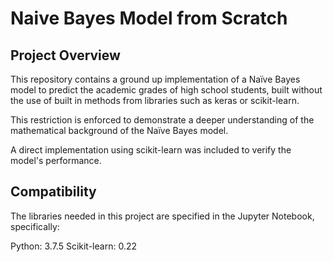 # Naive Bayes Model from Scratch

## Project Overview 

This repository contains a ground up implementation of a Naïve Bayes model to predict the academic grades of high school students, built without the use of built in methods from libraries such as keras or scikit-learn. 

This restriction is enforced to demonstrate a deeper understanding of the mathematical background of the Naïve Bayes model.

A direct implementation using scikit-learn was included to verify the model's performance.


## Compatibility

The libraries needed in this project are specified in the Jupyter Notebook, specifically:

Python: 3.7.5
Scikit-learn: 0.22
